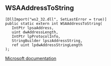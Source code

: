 ## WSAAddressToString

```
[DllImport("ws2_32.dll", SetLastError = true)]
public static extern int WSAAddressToString(
   IntPtr lpsaAddress,
   uint dwAddressLength,
   IntPtr lpProtocolInfo,
   StringBuilder lpszAddressString,
   ref uint lpdwAddressStringLength
);
```

[Microsoft documentation](https://docs.microsoft.com/en-us/windows/win32/api/ws2tcpip/nf-ws2tcpip-wsaaddresstostring)
